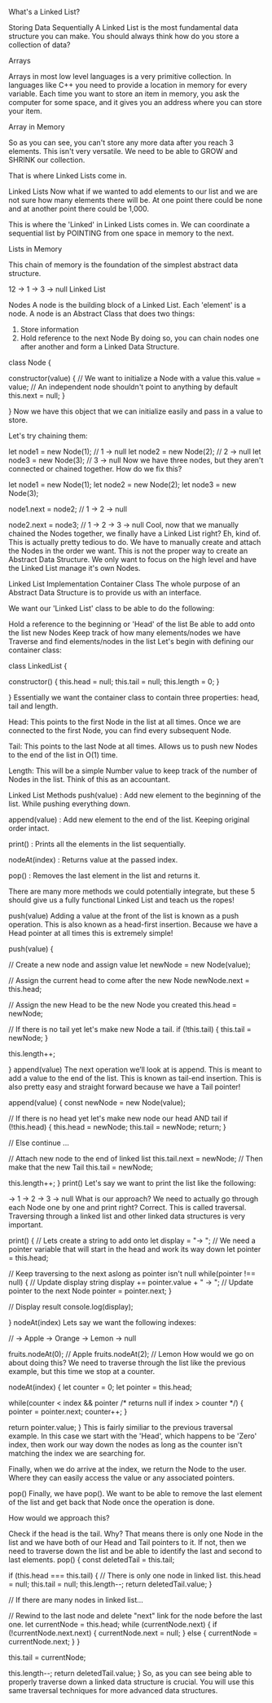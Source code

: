 What's a Linked List?

Storing Data Sequentially
A Linked List is the most fundamental data structure you can make. You should always think how do you store a collection of data? 

Arrays

Arrays in most low level languages is a very primitive collection. In languages like C++ you need to provide a location in memory for every variable. Each time you want to store an item in memory, you ask the computer for some space, and it gives you an address where you can store your item.

Array in Memory

So as you can see, you can't store any more data after you reach 3 elements. This isn't very versatile. We need to be able to GROW and SHRINK our collection.

That is where Linked Lists come in.

Linked Lists
Now what if we wanted to add elements to our list and we are not sure how many elements there will be. At one point there could be none and at another point there could be 1,000.

This is where the 'Linked' in Linked Lists comes in. We can coordinate a sequential list by POINTING from one space in memory to the next.

Lists in Memory

This chain of memory is the foundation of the simplest abstract data structure.

12 -> 1 -> 3 -> null
Linked List

Nodes
A node is the building block of a Linked List. Each 'element' is a node. A node is an Abstract Class that does two things:

1. Store information
2. Hold reference to the next Node
By doing so, you can chain nodes one after another and form a Linked Data Structure.

class Node {

  constructor(value) {
    // We want to initialize a Node with a value
    this.value = value;
    // An independent node shouldn't point to anything by default
    this.next = null;
  }

}
Now we have this object that we can initialize easily and pass in a value to store.

Let's try chaining them:

let node1 = new Node(1);
// 1 -> null
let node2 = new Node(2);
// 2 -> null
let node3 = new Node(3);
// 3 -> null
Now we have three nodes, but they aren't connected or chained together. How do we fix this?

let node1 = new Node(1);
let node2 = new Node(2);
let node3 = new Node(3);

node1.next = node2; // 1 -> 2 -> null

node2.next = node3; // 1 -> 2 -> 3 -> null
Cool, now that we manually chained the Nodes together, we finally have a Linked List right? Eh, kind of. This is actually pretty tedious to do. We have to manually create and attach the Nodes in the order we want. This is not the proper way to create an Abstract Data Structure. We only want to focus on the high level and have the Linked List manage it's own Nodes.

Linked List Implementation
Container Class
The whole purpose of an Abstract Data Structure is to provide us with an interface.

We want our 'Linked List' class to be able to do the following:

Hold a reference to the beginning or 'Head' of the list
Be able to add onto the list new Nodes
Keep track of how many elements/nodes we have
Traverse and find elements/nodes in the list
Let's begin with defining our container class:

class LinkedList {

  constructor() {
    this.head = null;
    this.tail = null;
    this.length = 0;
  }

}
Essentially we want the container class to contain three properties: head, tail and length.

Head: This points to the first Node in the list at all times. Once we are connected to the first Node, you can find every subsequent Node.

Tail: This points to the last Node at all times. Allows us to push new Nodes to the end of the list in O(1) time.

Length: This will be a simple Number value to keep track of the number of Nodes in the list. Think of this as an accountant.

Linked List Methods
push(value) : Add new element to the beginning of the list. While pushing everything down.

append(value) : Add new element to the end of the list. Keeping original order intact.

print() : Prints all the elements in the list sequentially.

nodeAt(index) : Returns value at the passed index.

pop() : Removes the last element in the list and returns it.

There are many more methods we could potentially integrate, but these 5 should give us a fully functional Linked List and teach us the ropes!

push(value)
Adding a value at the front of the list is known as a push operation. This is also known as a head-first insertion. Because we have a Head pointer at all times this is extremely simple!

push(value) {

  // Create a new node and assign value
  let newNode = new Node(value);

  // Assign the current head to come after the new Node
  newNode.next = this.head;

  // Assign the new Head to be the new Node you created
  this.head = newNode;

  // If there is no tail yet let's make new Node a tail.
  if (!this.tail) {
    this.tail = newNode;
  }

  this.length++;

}
append(value)
The next operation we’ll look at is append. This is meant to add a value to the end of the list. This is known as tail-end insertion. This is also pretty easy and straight forward because we have a Tail pointer!

append(value) {
 const newNode = new Node(value);

 // If there is no head yet let's make new node our head AND tail
 if (!this.head) {
   this.head = newNode;
   this.tail = newNode;
   return;
 }

 // Else continue ...

 // Attach new node to the end of linked list
 this.tail.next = newNode;
 // Then make that the new Tail
 this.tail = newNode;

 this.length++;
}
print()
Let's say we want to print the list like the following:

-> 1 -> 2 -> 3 -> null
What is our approach? We need to actually go through each Node one by one and print right? Correct. This is called traversal. Traversing through a linked list and other linked data structures is very important.

print() {
  // Lets create a string to add onto 
  let display = "-> ";
  // We need a pointer variable that will start in the head and work its way down
  let pointer = this.head;
  
  // Keep traversing to the next aslong as pointer isn't null
  while(pointer !== null) {
    // Update display string 
    display += pointer.value + " -> ";
    // Update pointer to the next Node
    pointer = pointer.next;
  }
    
  // Display result
  console.log(display);    

}
nodeAt(index)
Lets say we want the following indexes:

// -> Apple -> Orange -> Lemon -> null

fruits.nodeAt(0); // Apple
fruits.nodeAt(2); // Lemon
How would we go on about doing this? We need to traverse through the list like the previous example, but this time we stop at a counter.

nodeAt(index) {
  let counter = 0;
  let pointer = this.head;

  while(counter < index && pointer /* returns null if index > counter */) {
    pointer = pointer.next;
    counter++;
  }

  return pointer.value;
}
This is fairly similiar to the previous traversal example. In this case we start with the 'Head', which happens to be 'Zero' index, then work our way down the nodes as long as the counter isn't matching the index we are searching for.

Finally, when we do arrive at the index, we return the Node to the user. Where they can easily access the value or any associated pointers.

pop()
Finally, we have pop(). We want to be able to remove the last element of the list and get back that Node once the operation is done.

How would we approach this?

Check if the head is the tail. Why? That means there is only one Node in the list and we have both of our Head and Tail pointers to it.
If not, then we need to traverse down the list and be able to identify the last and second to last elements.
pop() {
  const deletedTail = this.tail;

  if (this.head === this.tail) {
    // There is only one node in linked list.
    this.head = null;
    this.tail = null;
    this.length--;
    return deletedTail.value;
  }

  // If there are many nodes in linked list...

  // Rewind to the last node and delete "next" link for the node before the last one.
  let currentNode = this.head;
  while (currentNode.next) {
    if (!currentNode.next.next) {
      currentNode.next = null;
    } else {
      currentNode = currentNode.next;
    }
  }

  this.tail = currentNode;

  this.length--;
  return deletedTail.value;
}
So, as you can see being able to properly traverse down a linked data structure is crucial. You will use this same traversal techniques for more advanced data structures.